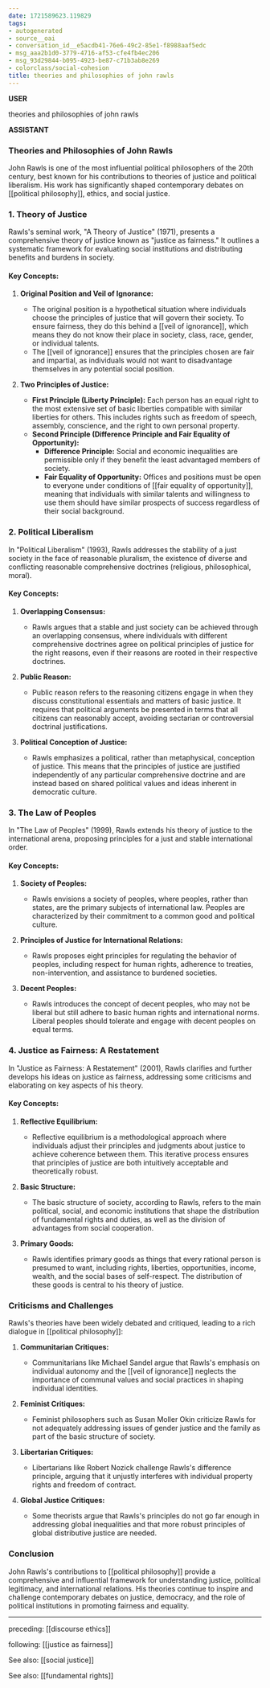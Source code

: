 ```yaml
---
date: 1721589623.119829
tags:
- autogenerated
- source__oai
- conversation_id__e5acdb41-76e6-49c2-85e1-f8988aaf5edc
- msg_aaa2b1d0-3779-4716-af53-cfe4fb4ec206
- msg_93d29844-b095-4923-be87-c71b3ab8e269
- colorclass/social-cohesion
title: theories and philosophies of john rawls
---
```


**USER**

theories and philosophies of john rawls


**ASSISTANT**

### Theories and Philosophies of John Rawls

John Rawls is one of the most influential political philosophers of the 20th century, best known for his contributions to theories of justice and political liberalism. His work has significantly shaped contemporary debates on [[political philosophy]], ethics, and social justice.

### 1. Theory of Justice

Rawls's seminal work, "A Theory of Justice" (1971), presents a comprehensive theory of justice known as "justice as fairness." It outlines a systematic framework for evaluating social institutions and distributing benefits and burdens in society.

#### Key Concepts:

1. **Original Position and Veil of Ignorance:**
   - The original position is a hypothetical situation where individuals choose the principles of justice that will govern their society. To ensure fairness, they do this behind a [[veil of ignorance]], which means they do not know their place in society, class, race, gender, or individual talents.
   - The [[veil of ignorance]] ensures that the principles chosen are fair and impartial, as individuals would not want to disadvantage themselves in any potential social position.

2. **Two Principles of Justice:**
   - **First Principle (Liberty Principle):** Each person has an equal right to the most extensive set of basic liberties compatible with similar liberties for others. This includes rights such as freedom of speech, assembly, conscience, and the right to own personal property.
   - **Second Principle (Difference Principle and Fair Equality of Opportunity):**
     - **Difference Principle:** Social and economic inequalities are permissible only if they benefit the least advantaged members of society.
     - **Fair Equality of Opportunity:** Offices and positions must be open to everyone under conditions of [[fair equality of opportunity]], meaning that individuals with similar talents and willingness to use them should have similar prospects of success regardless of their social background.

### 2. Political Liberalism

In "Political Liberalism" (1993), Rawls addresses the stability of a just society in the face of reasonable pluralism, the existence of diverse and conflicting reasonable comprehensive doctrines (religious, philosophical, moral).

#### Key Concepts:

1. **Overlapping Consensus:**
   - Rawls argues that a stable and just society can be achieved through an overlapping consensus, where individuals with different comprehensive doctrines agree on political principles of justice for the right reasons, even if their reasons are rooted in their respective doctrines.
   
2. **Public Reason:**
   - Public reason refers to the reasoning citizens engage in when they discuss constitutional essentials and matters of basic justice. It requires that political arguments be presented in terms that all citizens can reasonably accept, avoiding sectarian or controversial doctrinal justifications.

3. **Political Conception of Justice:**
   - Rawls emphasizes a political, rather than metaphysical, conception of justice. This means that the principles of justice are justified independently of any particular comprehensive doctrine and are instead based on shared political values and ideas inherent in democratic culture.

### 3. The Law of Peoples

In "The Law of Peoples" (1999), Rawls extends his theory of justice to the international arena, proposing principles for a just and stable international order.

#### Key Concepts:

1. **Society of Peoples:**
   - Rawls envisions a society of peoples, where peoples, rather than states, are the primary subjects of international law. Peoples are characterized by their commitment to a common good and political culture.

2. **Principles of Justice for International Relations:**
   - Rawls proposes eight principles for regulating the behavior of peoples, including respect for human rights, adherence to treaties, non-intervention, and assistance to burdened societies.
   
3. **Decent Peoples:**
   - Rawls introduces the concept of decent peoples, who may not be liberal but still adhere to basic human rights and international norms. Liberal peoples should tolerate and engage with decent peoples on equal terms.

### 4. Justice as Fairness: A Restatement

In "Justice as Fairness: A Restatement" (2001), Rawls clarifies and further develops his ideas on justice as fairness, addressing some criticisms and elaborating on key aspects of his theory.

#### Key Concepts:

1. **Reflective Equilibrium:**
   - Reflective equilibrium is a methodological approach where individuals adjust their principles and judgments about justice to achieve coherence between them. This iterative process ensures that principles of justice are both intuitively acceptable and theoretically robust.

2. **Basic Structure:**
   - The basic structure of society, according to Rawls, refers to the main political, social, and economic institutions that shape the distribution of fundamental rights and duties, as well as the division of advantages from social cooperation.

3. **Primary Goods:**
   - Rawls identifies primary goods as things that every rational person is presumed to want, including rights, liberties, opportunities, income, wealth, and the social bases of self-respect. The distribution of these goods is central to his theory of justice.

### Criticisms and Challenges

Rawls's theories have been widely debated and critiqued, leading to a rich dialogue in [[political philosophy]]:

1. **Communitarian Critiques:**
   - Communitarians like Michael Sandel argue that Rawls's emphasis on individual autonomy and the [[veil of ignorance]] neglects the importance of communal values and social practices in shaping individual identities.

2. **Feminist Critiques:**
   - Feminist philosophers such as Susan Moller Okin criticize Rawls for not adequately addressing issues of gender justice and the family as part of the basic structure of society.

3. **Libertarian Critiques:**
   - Libertarians like Robert Nozick challenge Rawls's difference principle, arguing that it unjustly interferes with individual property rights and freedom of contract.

4. **Global Justice Critiques:**
   - Some theorists argue that Rawls's principles do not go far enough in addressing global inequalities and that more robust principles of global distributive justice are needed.

### Conclusion

John Rawls's contributions to [[political philosophy]] provide a comprehensive and influential framework for understanding justice, political legitimacy, and international relations. His theories continue to inspire and challenge contemporary debates on justice, democracy, and the role of political institutions in promoting fairness and equality.


---

preceding: [[discourse ethics]]  


following: [[justice as fairness]]

See also: [[social justice]]


See also: [[fundamental rights]]